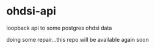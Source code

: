 # ohdsi-api
loopback api to some postgres ohdsi data


doing some repair...this repo will be available again soon
